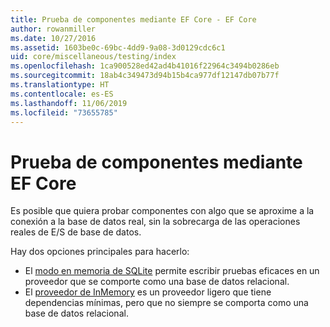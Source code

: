 ```yaml
---
title: Prueba de componentes mediante EF Core - EF Core
author: rowanmiller
ms.date: 10/27/2016
ms.assetid: 1603be0c-69bc-4dd9-9a08-3d0129cdc6c1
uid: core/miscellaneous/testing/index
ms.openlocfilehash: 1ca900528ed42ad4b41016f22964c3494b0286eb
ms.sourcegitcommit: 18ab4c349473d94b15b4ca977df12147db07b77f
ms.translationtype: HT
ms.contentlocale: es-ES
ms.lasthandoff: 11/06/2019
ms.locfileid: "73655785"
---
```

# <a name="testing-components-using-ef-core"></a>Prueba de componentes mediante EF Core

Es posible que quiera probar componentes con algo que se aproxime a la conexión a la base de datos real, sin la sobrecarga de las operaciones reales de E/S de base de datos.

Hay dos opciones principales para hacerlo:

* El [modo en memoria de SQLite](sqlite.md) permite escribir pruebas eficaces en un proveedor que se comporte como una base de datos relacional.
* El [proveedor de InMemory](in-memory.md) es un proveedor ligero que tiene dependencias mínimas, pero que no siempre se comporta como una base de datos relacional.
